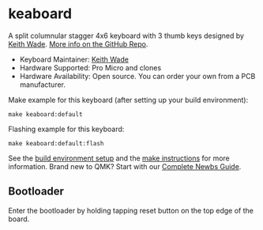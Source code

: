 # keaboard

A split columnular stagger 4x6 keyboard with 3 thumb keys designed by [Keith Wade](https://github.com/keawade). [More info on the GitHub Repo](https://github.com/keawade/keaboard).

* Keyboard Maintainer: [Keith Wade](https://github.com/keawade)
* Hardware Supported: Pro Micro and clones
* Hardware Availability: Open source. You can order your own from a PCB manufacturer.

Make example for this keyboard (after setting up your build environment):

    make keaboard:default

Flashing example for this keyboard:

    make keaboard:default:flash

See the [build environment setup](https://docs.qmk.fm/#/getting_started_build_tools) and the [make instructions](https://docs.qmk.fm/#/getting_started_make_guide) for more information. Brand new to QMK? Start with our [Complete Newbs Guide](https://docs.qmk.fm/#/newbs).

## Bootloader

Enter the bootloader by holding tapping reset button on the top edge of the board.